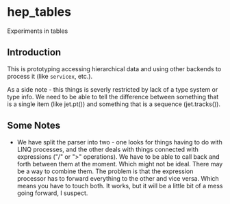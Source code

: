 # hep_tables
 Experiments in tables

 ## Introduction

 This is prototyping accessing hierarchical data and using other backends to process it (like `servicex`, etc.).

 As a side note - this things is severly restricted by lack of a type system or type info. We need to be able to tell the difference between something that is a single item (like jet.pt()) and something that is a sequence (jet.tracks()).
 
 ## Some Notes

 - We have split the parser into two - one looks for things having to do with LINQ processes, and the other deals with things connected with expressions ("/" or ">" operations). We have to be able to call back and forth between them at the moment. Which might not be ideal. There may be a way to combine them. The problem is that the expression processor has to forward everything to the other and vice versa. Which means you have to touch both. It works, but it will be a little bit of a mess going forward, I suspect.
